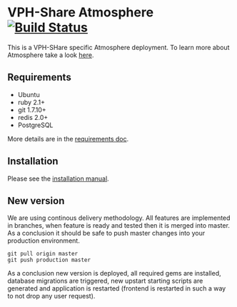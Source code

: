 # VPH-Share Atmosphere [![Build Status](https://travis-ci.org/VPH-Share/atmosphere-vph.svg)](https://travis-ci.org/VPH-Share/atmosphere-vph)

This is a VPH-SHare specific Atmosphere deployment. To learn more about
Atmosphere take a look [here](https://github.com/dice-cyfronet/atmosphere).

## Requirements

+ Ubuntu
+ ruby 2.1+
+ git 1.7.10+
+ redis 2.0+
+ PostgreSQL

More details are in the [requirements doc](doc/install/requirements.md).

## Installation

Please see the [installation manual](doc/install/installation.md).

## New version

We are using continous delivery methodology. All features are implemented in
branches, when feature is ready and tested then it is merged into master. As a
conclusion it should be safe to push master changes into your production
environment.

```
git pull origin master
git push production master
```

As a conclusion new version is deployed, all required gems are installed,
database migrations are triggered, new upstart starting scripts are generated
and application is restarted (frontend is restarted in such a way to not drop
any user request).
